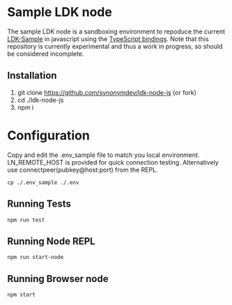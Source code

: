# Sample LDK node
The sample LDK node is a sandboxing environment to repoduce the current [LDK-Sample](https://github.com/lightningdevkit/ldk-sample) in javascript using the [TypeScript bindings](https://github.com/lightningdevkit/ldk-garbagecollected/). Note that this repository is currently experimental and thus a work in progress, so should be considered incomplete.

## Installation
1. git clone https://github.com/synonymdev/ldk-node-js (or fork)
1. cd ./ldk-node-js
1. npm i

# Configuration

Copy and edit the .env_sample file to match you local environment. LN_REMOTE_HOST is provided for quick connection testing. Alternatively use connectpeer(pubkey@host:port) from the REPL.

```
cp ./.env_sample ./.env
```

## Running Tests

```
npm run test
```

## Running Node REPL

```
npm run start-node
```

## Running Browser node

```
npm start
```
